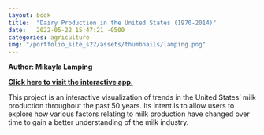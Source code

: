 ```yaml
---
layout: book
title:  "Dairy Production in the United States (1970-2014)"
date:   2022-05-22 15:47:21 -0500
categories: agriculture
img: "/portfolio_site_s22/assets/thumbnails/lamping.png"
---
```


<b>Author: Mikayla Lamping</b>

<b><a href="https://data-viz.it.wisc.edu/content/aea80c80-a078-4825-a1c6-489719a70286">Click here to visit the interactive app.</a></b>

This project is an interactive visualization of trends in the United States’ milk production throughout the past 50 years. Its intent is to allow users to explore how various factors relating to milk production have changed over time to gain a better understanding of the milk industry.

[jekyll-docs]: https://jekyllrb.com/docs/home
[jekyll-gh]:   https://github.com/jekyll/jekyll
[jekyll-talk]: https://talk.jekyllrb.com/

